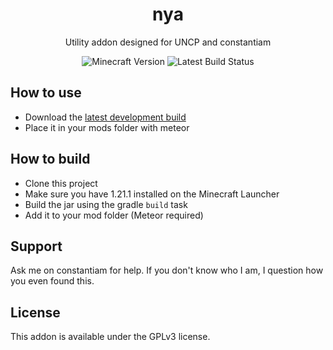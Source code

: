 <div align="center">
	<h1>nya</h1>
	<p>Utility addon designed for UNCP and constantiam</p>
	<img src="https://img.shields.io/badge/Minecraft%20Version-1.21.1-violet" alt="Minecraft Version">
	<img src="https://img.shields.io/github/actions/workflow/status/blindedbythesun/nya/dev_build.yml" alt="Latest Build Status">
</div>

## How to use

 - Download the [latest development build](https://github.com/blindedbythesun/nya/releases/tag/latest)
 - Place it in your mods folder with meteor

## How to build

- Clone this project
- Make sure you have 1.21.1 installed on the Minecraft Launcher
- Build the jar using the gradle `build` task
- Add it to your mod folder (Meteor required)

## Support

Ask me on constantiam for help. If you don't know who I am, I question how you even found this.

## License

This addon is available under the GPLv3 license.